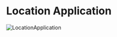 # Location Application
![LocationApplication](https://github.com/KarolMaliglowka/LocationApplication/workflows/LocationApplication/badge.svg)
